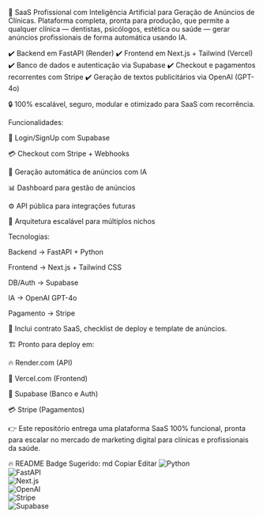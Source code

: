 🚀 SaaS Profissional com Inteligência Artificial para Geração de Anúncios de Clínicas.
Plataforma completa, pronta para produção, que permite a qualquer clínica — dentistas, psicólogos, estética ou saúde — gerar anúncios profissionais de forma automática usando IA.

✔️ Backend em FastAPI (Render)
✔️ Frontend em Next.js + Tailwind (Vercel)
✔️ Banco de dados e autenticação via Supabase
✔️ Checkout e pagamentos recorrentes com Stripe
✔️ Geração de textos publicitários via OpenAI (GPT-4o)

🔒 100% escalável, seguro, modular e otimizado para SaaS com recorrência.

Funcionalidades:

🔑 Login/SignUp com Supabase

💳 Checkout com Stripe + Webhooks

🤖 Geração automática de anúncios com IA

📊 Dashboard para gestão de anúncios

⚙️ API pública para integrações futuras

🧠 Arquitetura escalável para múltiplos nichos

Tecnologias:

Backend → FastAPI + Python

Frontend → Next.js + Tailwind CSS

DB/Auth → Supabase

IA → OpenAI GPT-4o

Pagamento → Stripe

📄 Inclui contrato SaaS, checklist de deploy e template de anúncios.

🏗️ Pronto para deploy em:

🔥 Render.com (API)

🚀 Vercel.com (Frontend)

🔗 Supabase (Banco e Auth)

💳 Stripe (Pagamentos)

👉 Este repositório entrega uma plataforma SaaS 100% funcional, pronta para escalar no mercado de marketing digital para clínicas e profissionais da saúde.

🔥 README Badge Sugerido:
md
Copiar
Editar
![Python](https://img.shields.io/badge/Python-3.10-blue.svg)  
![FastAPI](https://img.shields.io/badge/FastAPI-API%20Backend-green)  
![Next.js](https://img.shields.io/badge/Next.js-Frontend-black)  
![OpenAI](https://img.shields.io/badge/OpenAI-GPT4o-orange)  
![Stripe](https://img.shields.io/badge/Stripe-Payment-blueviolet)  
![Supabase](https://img.shields.io/badge/Supabase-Database%20%26%20Auth-179c7d)  

